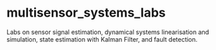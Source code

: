 # multisensor_systems_labs
Labs on sensor signal estimation, dynamical systems linearisation and simulation, state estimation with Kalman Filter, and fault detection.
